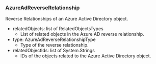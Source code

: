 ### AzureAdReverseRelationship
Reverse Relationships of an Azure Active Directory object.

- relatedObjects: list of RelatedObjectsTypes
  - List of related objects in the Azure AD reverse relationship.
- type: AzureAdReverseRelationshipType
  - Type of the reverse relationship.
- relatedObjectIds: list of System.Strings
  - IDs of the objects related to the Azure Active Directory object.
